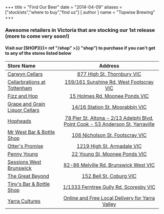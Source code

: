 +++
title = "Find Our Beer"
date = "2014-04-09"
aliases = ["stockists","where to buy","find us"]
[ author ]
  name = "Topwise Brewing"
+++

### Awesome retailers in Victoria that are stocking our 1st release (more to come very soon!)
#### Visit our [SHOP]({{< ref "/shop" >}} "shop") to purchase if you can't get to any of the stores listed below

| Store Name   | Address     |
| :---        |    :----:   |
| [Carwyn Cellars](https://carwyncellars.com.au/)    | [877 High St, Thornbury VIC](https://carwyncellars.com.au/)       |
| [Cellarbrations at Tottenham](https://www.facebook.com/CBNTOTTENHAM/)    | [159/161 Sunshine Rd, West Footscray VIC](https://www.facebook.com/CBNTOTTENHAM/)        |
| [Fizz and Hop](https://fizzandhop.com.au/)    | [15 Holmes Rd, Moonee Ponds VIC](https://fizzandhop.com.au/)        |
| [Grape and Grain Liquor Cellars](https://grapengrain.com.au/)    | [14/16 Station St, Moorabbin VIC](https://grapengrain.com.au/)        |
| [Hopheads](https://hopheads.com.au/)    | [78 Pier St, Altona - 2/13 Adelphi Blvd, Point Cook - 53 Anderson St, Yarraville](https://hopheads.com.au/)       |
| [Mr West Bar & Bottle Shop](https://mrwest.com.au/)    | [106 Nicholson St, Footscray VIC](https://mrwest.com.au/)        |
| [Otter's Promise](https://www.otterspromise.com.au/)    | [1219 High St, Armadale VIC](https://www.otterspromise.com.au/)        |
| [Penny Young](http://pennyyoung.com.au/)    | [22 Young St, Moonee Ponds VIC](http://pennyyoung.com.au/)        |
| [Sessions West Brunswick](https://www.instagram.com/sessions_westbrunswick/)  | [82-86 Melville Rd, Brunswick West VIC](https://www.instagram.com/sessions_westbrunswick/)       |
| [The Great Beyond](https://tgbshop.com/)    | [152 Bell St, Coburg VIC](https://tgbshop.com/)        |
| [Tiny's Bar & Bottle Shop](https://tinysbarandbottleshop.com.au/)    | [1/1333 Ferntree Gully Rd, Scoresby VIC](https://tinysbarandbottleshop.com.au/)        |
| [Yarra Cultures](https://yarracultures.com.au/)    | [Online and Free Local Delivery for Yarra Valley](https://yarracultures.com.au/)        |
